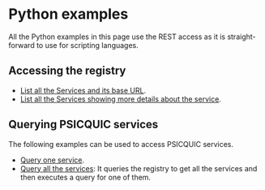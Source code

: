 # Python examples #

All the Python examples in this page use the REST access as it is straight-forward to use for scripting languages.

## Accessing the registry ##

  * [List all the Services and its base URL](https://github.com/PSICQUIC/psicquic-registry/blob/master/src/example/python/read-registry.py).
  * [List all the Services showing more details about the service](https://github.com/PSICQUIC/psicquic-registry/blob/master/src/example/python/read-registry-more-info.py).

## Querying PSICQUIC services ##

The following examples can be used to access PSICQUIC services.

  * [Query one service](http://code.google.com/p/psicquic/source/browse/trunk/psicquic-webservice/src/example/python/read-single-psicquic.py).
  * [Query all the services](http://code.google.com/p/psicquic/source/browse/trunk/psicquic-webservice/src/example/python/read-all-psicquic.py): It queries the registry to get all the services and then executes a query for one of them.